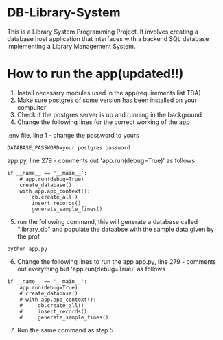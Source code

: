 # DB-Library-System
This is a Library System Programming Project. It involves creating a database host application that interfaces with a backend SQL database implementing a Library Management System.

# How to run the app(updated!!)
1. Install necesarry modules used in the app(requirements list TBA)
2. Make sure postgres of some version has been installed on your compulter
3. Check if the postgres server is up and running in the background
4. Change the following lines for the correct working of the app

.env file, line 1 - change the password to yours
```
DATABASE_PASSWORD=your postgres password
```

app.py, line 279 - comments out 'app.run(debug=True)' as follows
```
if __name__ == '__main__':
    # app.run(debug=True)
    create_database()
    with app.app_context():
        db.create_all()
        insert_records()
        generate_sample_fines()
```

5. run the following command, this will generate a database called "library_db" and populate the dataabse with the sample data given by the prof
```
python app.py
```

6. Change the following lines to run the app
app.py, line 279 - comments out everything but 'app.run(debug=True)' as follows
```
if __name__ == '__main__':
    app.run(debug=True)
    # create_database()
    # with app.app_context():
    #     db.create_all()
    #     insert_records()
    #     generate_sample_fines()
```

7. Run the same command as step 5

